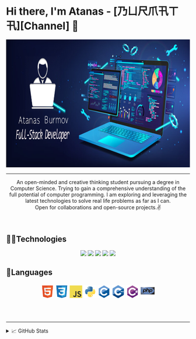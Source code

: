 # Hi there, I'm Atanas - [乃ㄩ尺爪卂ㄒ卂][Channel] 👋

<img src="Data/Photos/Image.png" alt="image" width="850" height="350"/>

---
<p align="center">
  <p1>
    An open-minded and creative thinking student pursuing a degree in Computer Science. 
    Trying to gain a comprehensive understanding of the full potential of computer programming.
    I am exploring and leveraging the latest technologies to solve real life problems as far as I can.<br> 
    Open for collaborations and open-source projects.✌
  </p1>
</p>

&nbsp;
## 👨‍💻Technologies
<p align="center">
  <img src="https://img.shields.io/badge/System.Administration-LinuxOS-blue">
  <img src="https://img.shields.io/badge/System.Administration-WindowsOS-blue">
  <img src="https://img.shields.io/badge/DataBase.Manager-MySql-blue">
  <img src="https://img.shields.io/badge/DataBase.Manager-Microsoft.SQL.Server-blue">
  <img src="https://img.shields.io/badge/IoT.Applications-Architecture.And.Design-blue">
</p>

## 📙Languages
<p align="center">
  <img alt="HTML" width="35px" src="https://github.com/devicons/devicon/blob/master/icons/html5/html5-original.svg">
  <img alt="CSS" width="35px" src="https://github.com/devicons/devicon/blob/master/icons/css3/css3-original.svg">
  <img alt="JavaScript" width="35px" src="https://github.com/devicons/devicon/blob/master/icons/javascript/javascript-original.svg">
  <img alt="Python" width="35px" src="https://github.com/devicons/devicon/blob/master/icons/python/python-original.svg">
  <img alt="Python" width="35px" src="https://github.com/devicons/devicon/blob/master/icons/c/c-original.svg">
  <img alt="C++" width="35px" src="https://github.com/devicons/devicon/blob/master/icons/cplusplus/cplusplus-original.svg">
  <img alt="C++" width="35px" src="https://github.com/devicons/devicon/blob/master/icons/csharp/csharp-original.svg">
  <img alt="C++" width="40px" src="https://github.com/devicons/devicon/blob/master/icons/php/php-original.svg">
</p>

<br><br/>

---

<details>
  <summary>📈 GitHub Stats</summary>
  
  <p>&nbsp;</p>

  <img align="left" alt="Burmov stats" src="https://github-readme-stats-flame-seven.vercel.app/api?username=aaburmov18&count_private=true&show_icons=true&hide_border=true&theme=blue-green" />

</details>